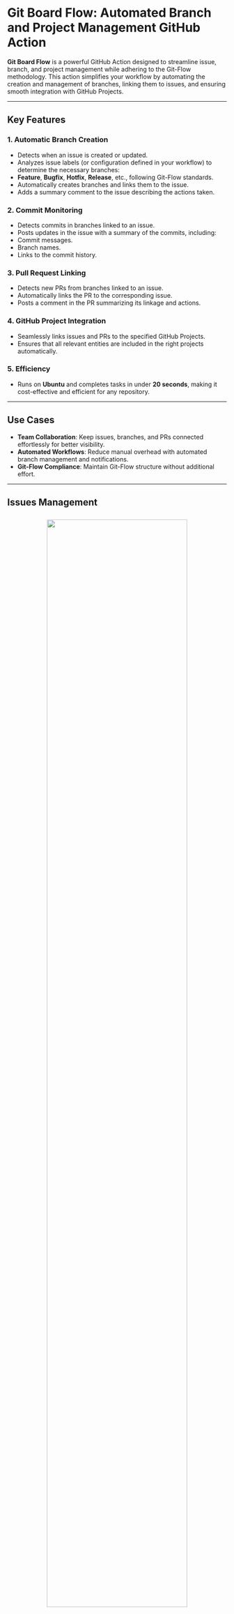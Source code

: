# Git Board Flow: Automated Branch and Project Management GitHub Action

**Git Board Flow** is a powerful GitHub Action designed to streamline issue, branch, and project management while adhering to the Git-Flow methodology. This action simplifies your workflow by automating the creation and management of branches, linking them to issues, and ensuring smooth integration with GitHub Projects.

---

## Key Features

### 1. **Automatic Branch Creation**
- Detects when an issue is created or updated.
- Analyzes issue labels (or configuration defined in your workflow) to determine the necessary branches:
- **Feature**, **Bugfix**, **Hotfix**, **Release**, etc., following Git-Flow standards.
- Automatically creates branches and links them to the issue.
- Adds a summary comment to the issue describing the actions taken.

### 2. **Commit Monitoring**
- Detects commits in branches linked to an issue.
- Posts updates in the issue with a summary of the commits, including:
- Commit messages.
- Branch names.
- Links to the commit history.

### 3. **Pull Request Linking**
- Detects new PRs from branches linked to an issue.
- Automatically links the PR to the corresponding issue.
- Posts a comment in the PR summarizing its linkage and actions.

### 4. **GitHub Project Integration**
- Seamlessly links issues and PRs to the specified GitHub Projects.
- Ensures that all relevant entities are included in the right projects automatically.

### 5. **Efficiency**
- Runs on **Ubuntu** and completes tasks in under **20 seconds**, making it cost-effective and efficient for any repository.

---

## Use Cases
- **Team Collaboration**: Keep issues, branches, and PRs connected effortlessly for better visibility.
- **Automated Workflows**: Reduce manual overhead with automated branch management and notifications.
- **Git-Flow Compliance**: Maintain Git-Flow structure without additional effort.

---

## Issues Management

<p align="center"><img width="80%" vspace="10" src="https://github.com/landamessenger/git-board-flow/raw/master/images/issue_feature.png"></p>


```yaml
name: Git Board Flow - Issue

on:
  issues:
    types: [opened, edited, labeled, unlabeled]

concurrency:
  group: ${{ github.workflow }}-${{ github.event.pull_request.number || github.ref }}
  cancel-in-progress: true

jobs:
  git-board-flow-issues:
    name: Git Board Flow - Issue
    runs-on: ubuntu-latest

    steps:
      - name: Checkout Repository
        uses: actions/checkout@v4

      - name: Git Board Flow - Issue
        uses: landamessenger/git-board-flow@master
        with:
          project-urls: https://github.com/orgs/landamessenger/projects/2, https://github.com/orgs/landamessenger/projects/3
          commit-prefix-builder: |
            branchName.replace("/", "-");
          github-token: ${{ secrets.GITHUB_TOKEN }}
          github-token-personal: ${{ secrets.REPO_PAT }}
```

## Pull Request Management

<p align="center"><img width="80%" vspace="10" src="https://github.com/landamessenger/git-board-flow/raw/master/images/pull_request_linking.png"></p>

```yaml
name: Git Board Flow - Pull Request

on:
  pull_request:
    types: [opened, edited, labeled, unlabeled]

concurrency:
  group: ${{ github.workflow }}-${{ github.event.pull_request.number || github.ref }}
  cancel-in-progress: true

jobs:
  git-board-flow-pull-requests:
    name: Git Board Flow - Pull Request
    runs-on: ubuntu-latest

    steps:
      - name: Checkout Repository
        uses: actions/checkout@v4

      - name: Git Board Flow - Pull Request
        uses: landamessenger/git-board-flow@master
        with:
          project-urls: https://github.com/orgs/landamessenger/projects/2, https://github.com/orgs/landamessenger/projects/3
          commit-prefix-builder: |
            branchName.replace("/", "-");
          github-token: ${{ secrets.GITHUB_TOKEN }}
          github-token-personal: ${{ secrets.REPO_PAT }}
```

## Commits Check

<p align="center"><img width="80%" vspace="10" src="https://github.com/landamessenger/git-board-flow/raw/master/images/issue_commit.png"></p>

```yaml
name: Git Board Flow - Commit

on:
  push:
    branches:
      - '**'

jobs:
  git-board-flow-commits:
    name: Git Board Flow - Commit
    runs-on: ubuntu-latest

    steps:
      - name: Checkout Repository
        uses: actions/checkout@v4

      - name: Git Board Flow - Commit
        uses: landamessenger/git-board-flow@master
        with:
          github-token: ${{ secrets.GITHUB_TOKEN }}
          github-token-personal: ${{ secrets.REPO_PAT }}
          commit-prefix-builder: |
            branchName.replace("/", "-");
```

- Warning received if the prefix of the commit does not match the one defined from `commit-prefix-builder`.

<p align="center"><img width="80%" vspace="10" src="https://github.com/landamessenger/git-board-flow/raw/master/images/issue_commit_warning.png"></p>

---

## Why Git Board Flow?
- **Consistent Git-Flow Management**: Adheres strictly to Git-Flow methodology for clear branching strategies.
- **Project Visibility**: Ensures all relevant branches, issues, and PRs are properly tracked and communicated.
- **Time-Saving**: Automates repetitive tasks, freeing up time for development and review.
- **Affordable**: Fast execution keeps costs low, even in large repositories.

---

Get started with **Git Board Flow** and simplify your GitHub project workflows today! 🚀


ssh -i gitboardflow -T git@gitboardflow.github.com
